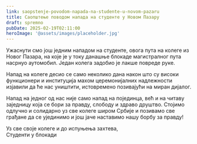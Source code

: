 ```yaml
---
link: saopstenje-povodom-napada-na-studente-u-novom-pazaru
title: Саопштење поводом напада на студенте у Новом Пазару
draft: spremno
pubDate: 2025-02-19T02:11:00
heroImage: '@assets/images/placeholder.jpg'
---
```

Ужаснути смо још једним нападом на студенте, овога пута на колеге из Новог Пазара, на које је у току данашње блокаде магистралног пута насрнуо аутомобил. Један колега задобио је лакше повреде руке.

Напад на колеге десио се само неколико дана након што су високи функционери и институција махом церемонијалних надлежности изјавили да ће нас уништити, истовремено позивајући на миран дијалог.

Напад на једног од нас није само напад на појединца, већ и на читаву заједницу која се бори за правду, слободу и здраво друштво. Стојимо одлучно и солидарно уз све колеге широм Србије и позивамо све грађане да се ујединимо и још јаче наставимо нашу борбу за правду! 

Уз све своје колеге и до испуњења захтева,  
Студенти у блокади

